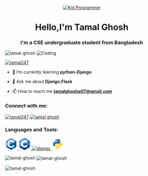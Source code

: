 <p align="center">
    <a href="https://Tamal-Ghosh.io">
        <img src="https://www.shutterstock.com/image-vector/kid-programmer-learn-coding-on-600nw-1744175264.jpg" alt="Kid Programmer">
    </a>
</p>


<h1 align="center">Hello,I'm Tamal Ghosh</h1>
<h3 align="center">I'm a CSE undergraduate student from Bangladesh</h3>
<img align="right" alt="Coding" width="400" src="https://backiee.com/static/wallpapers/1000x563/386745.jpg">
<p align="left"> <img src="https://komarev.com/ghpvc/?username=tamal-ghosh&label=Profile%20views&color=0e75b6&style=flat" alt="tamal-ghosh" /> </p>

<p align="left"> <a href="https://twitter.com/tamal247" target="blank"><img src="https://img.shields.io/twitter/follow/tamal247?logo=twitter&style=for-the-badge" alt="tamal247" /></a> </p>

- 🌱 I’m currently learning **python-Django**

- 💬 Ask me about **Django,Flask**

- 📫 How to reach me **tamalghosha07@gmail.com**

<h3 align="left">Connect with me:</h3>
<p align="left">
<a href="https://twitter.com/tamal247" target="blank"><img align="center" src="https://raw.githubusercontent.com/rahuldkjain/github-profile-readme-generator/master/src/images/icons/Social/twitter.svg" alt="tamal247" height="30" width="40" /></a>
<a href="https://linkedin.com/in/tamal ghosh" target="blank"><img align="center" src="https://raw.githubusercontent.com/rahuldkjain/github-profile-readme-generator/master/src/images/icons/Social/linked-in-alt.svg" alt="tamal ghosh" height="30" width="40" /></a>
</p>

<h3 align="left">Languages and Tools:</h3>
<p align="left"> <a href="https://www.cprogramming.com/" target="_blank" rel="noreferrer"> <img src="https://raw.githubusercontent.com/devicons/devicon/master/icons/c/c-original.svg" alt="c" width="40" height="40"/> </a> <a href="https://www.w3schools.com/cpp/" target="_blank" rel="noreferrer"> <img src="https://raw.githubusercontent.com/devicons/devicon/master/icons/cplusplus/cplusplus-original.svg" alt="cplusplus" width="40" height="40"/> </a> <a href="https://www.djangoproject.com/" target="_blank" rel="noreferrer"> <img src="https://cdn.worldvectorlogo.com/logos/django.svg" alt="django" width="40" height="40"/> </a> <a href="https://www.python.org" target="_blank" rel="noreferrer"> <img src="https://raw.githubusercontent.com/devicons/devicon/master/icons/python/python-original.svg" alt="python" width="40" height="40"/> </a> </p>

<p><img align="left" src="https://github-readme-stats.vercel.app/api/top-langs?username=tamal-ghosh&show_icons=true&locale=en&layout=compact" alt="tamal-ghosh" /></p>

<p>&nbsp;<img align="center" src="https://github-readme-stats.vercel.app/api?username=tamal-ghosh&show_icons=true&locale=en" alt="tamal-ghosh" /></p>

<p><img align="center" src="https://github-readme-streak-stats.herokuapp.com/?user=tamal-ghosh&" alt="tamal-ghosh" /></p>

